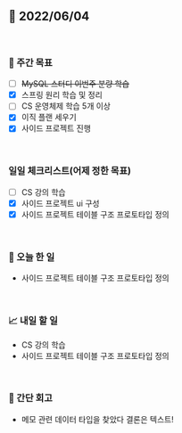 ## 📅 2022/06/04

<br/>

### 🏹 주간 목표

- [ ] ~~MySQL 스터디 이번주 분량 학습~~
- [x] 스프링 원리 학습 및 정리
- [ ] CS 운영체제 학습 5개 이상
- [x] 이직 플랜 세우기
- [x] 사이드 프로젝트 진행

<br/>

### 일일 체크리스트(어제 정한 목표)


- [ ] CS 강의 학습
- [x] 사이드 프로젝트 ui 구성
- [x] 사이드 프로젝트 테이블 구조 프로토타입 정의

<br/>

### 💯 오늘 한 일

- 사이드 프로젝트 테이블 구조 프로토타입 정의

<br/>

### 📈 내일 할 일

- CS 강의 학습
- 사이드 프로젝트 테이블 구조 프로토타입 정의

<br/>

### 🧐 간단 회고

- 메모 관련 데이터 타입을 찾았다 결론은 텍스트!
